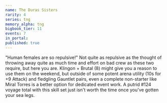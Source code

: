 ```yaml
---
name: The Duras Sisters
rarity: 4
series: tng
memory_alpha: tng
bigbook_tier: 11
events: 7
in_portal:
published: true
---
```


"Human females are so repulsive!" Not quite as repulsive as the thought of throwing away quite as much time and effort on bad crew as these two require, but here you are. Klingon + Brutal (8) might give you a reason to use them on the weekend, but outside of some potent arena utility (10s for +9 Attack) and fledgling Gauntlet pairs, even a complete non-starter like Miral Torres is a better option for dedicated event work. A putrid #124 voyage total with this skill set just isn't worth the time once you've gotten your sea legs.
